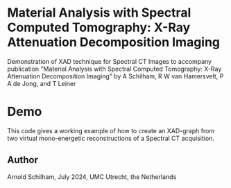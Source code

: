 # Material Analysis with Spectral Computed Tomography: X-Ray Attenuation Decomposition Imaging

Demonstration of XAD technique for Spectral CT Images to accompany publication
"Material Analysis with Spectral Computed Tomography: X-Ray Attenuation Decomposition Imaging"
by A Schilham, R W van Hamersvelt, P A de Jong, and T Leiner


# Demo
This code gives a working example of how to create an XAD-graph from two virtual mono-energetic
reconstructions of a Spectral CT acquisition.


## Author
Arnold Schilham, July 2024, UMC Utrecht, the Netherlands
